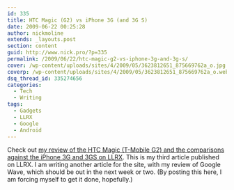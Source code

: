 ```yaml
---
id: 335
title: HTC Magic (G2) vs iPhone 3G (and 3G S)
date: 2009-06-22 00:25:28
author: nickmoline
extends: _layouts.post
section: content
guid: http://www.nick.pro/?p=335
permalink: /2009/06/22/htc-magic-g2-vs-iphone-3g-and-3g-s/
cover: /wp-content/uploads/sites/4/2009/05/3623812651_875669762a_o.jpg
coverp: /wp-content/uploads/sites/4/2009/05/3623812651_875669762a_o.webp
dsq_thread_id: 335274656
categories:
  - Tech
  - Writing
tags:
  - Gadgets
  - LLRX
  - Google
  - Android
---
```

Check out [my review of the HTC Magic (T-Mobile G2) and the comparisons against the iPhone 3G and 3GS on LLRX](https://www.llrx.com/2009/06/review-of-htc-magic-g2-vs-iphone-3g-and-3g-s/). This is my third article published on LLRX. I am writing another article for the site, with my review of Google Wave, which should be out in the next week or two. (By posting this here, I am forcing myself to get it done, hopefully.)
